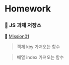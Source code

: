 # Homework

### 📁 JS 과제 저장소

📑 [Mission01](https://github.com/yzz2y/js-homework/blob/main/md/mission00.md)

> 객체 key 가져오는 함수

> 배열 index 가져오는 함수
